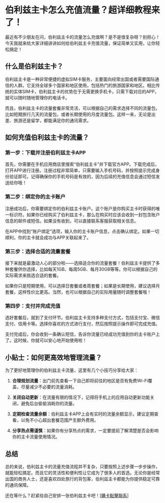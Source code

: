# 伯利兹主卡怎么充值流量？超详细教程来了！

最近有不少朋友在问，伯利兹主卡的流量怎么充值啊？是不是很复杂呀？别担心！今天我就来给大家详细讲讲如何给伯利兹主卡充值流量，保证简单又实用，让你轻松搞定！

## 什么是伯利兹主卡？

伯利兹主卡是一种非常便捷的虚拟SIM卡服务，主要面向经常出国或者需要国际通信的人群。它支持全球多个国家和地区使用，包括热门的旅游国家和地区。相比传统的实体SIM卡，伯利兹主卡的优势在于无需更换手机卡，只需下载对应的APP，就可以随时随地管理你的电话卡。

而且，伯利兹主卡的流量套餐非常灵活，可以根据自己的需求选择不同的流量包，比如短期旅行几天的流量包，或者长期使用的月度流量包。这样一来，无论是出差、旅游还是留学，都能满足你的通讯需求。

## 如何充值伯利兹主卡的流量？

### 第一步：下载并注册伯利兹主卡APP

首先，你需要在手机应用商店里搜索“伯利兹主卡”并下载官方APP。下载完成后，打开APP进行注册。注册过程非常简单，只需要输入手机号码，并按照提示完成身份验证即可。记得确保你的手机号码是有效的，因为后续的充值信息会通过短信发送给你哦！

### 第二步：绑定你的主卡账户

注册成功后，你需要绑定你的伯利兹主卡账户。这个账户是你购买主卡时获得的唯一标识符。如果你已经购买了伯利兹主卡，那么在购买时应该会收到一封包含账户信息的邮件或短信。如果没有收到，可以直接联系客服获取相关信息。

在APP中找到“账户绑定”选项，输入你的主卡账户信息，点击确认绑定。如果一切顺利，你的主卡就会成功与APP关联起来了。

### 第三步：选择合适的流量套餐

接下来就是最激动人心的部分啦——选择适合你的流量套餐！伯利兹主卡提供了多种套餐供你选择，比如每天1GB、每周5GB、每月30GB等等。你可以根据自己的实际需求来挑选合适的套餐。

如果你只是短期使用，可以选择日套餐或者周套餐；如果是长期使用，建议选择月套餐，这样性价比更高。当然，也可以根据自己的实际用量随时调整套餐哦！

### 第四步：支付并完成充值

选好套餐后，就到了支付环节。伯利兹主卡支持多种支付方式，包括支付宝、微信支付、信用卡等。选择你喜欢的方式进行支付，然后按照提示操作即可完成充值。

支付完成后，你会收到一条确认短信，告诉你流量已经成功充值到你的主卡账户上了。这时候，你就可以安心地开始使用啦！

## 小贴士：如何更高效地管理流量？

为了更好地管理你的伯利兹主卡流量，这里有几个小技巧分享给大家：

1. **合理规划流量**：出门前先查看一下自己即将前往的地区是否有免费Wi-Fi覆盖，尽量减少不必要的流量消耗。
   
2. **关闭自动更新**：在流量有限的情况下，记得将手机上的应用自动更新功能关闭，避免后台偷偷消耗你的流量。

3. **定期检查流量余额**：伯利兹主卡APP上会有实时的流量余额显示，建议定期查看，以免不小心超出套餐范围产生额外费用。

4. **分享热点需谨慎**：如果你有分享热点的需求，一定要提前了解清楚是否会影响你的主卡流量使用情况。

## 总结

总的来说，伯利兹主卡的流量充值流程并不复杂，只要按照上述步骤一步步操作，就能轻松搞定。而且它的灵活性和便利性让它成为了很多人的首选。无论你是经常出国的商务人士，还是喜欢四处旅行的背包客，伯利兹主卡都能为你提供稳定可靠的通讯保障。

还在等什么？赶紧给自己安排一张伯利兹主卡吧！[[購卡點擊聯系](https://t.me/s/esim1088)]